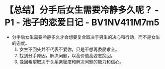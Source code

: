 # 【总结】分手后女生需要冷静多久呢？ - P1 - 池子的恋爱日记 - BV1NV411M7m5

-   分手后女生需要冷静多久才会想要复合取决于男生的决心和行动，而不是女生的态度。
    1.  女生不回头并不代表不爱你，只是不想再委屈求全。
    2.  找到分手原因，解决问题，以高价值高姿态挽回。
    3.  挽回希望取决于关系亲密度和解决问题的能力和信心。
